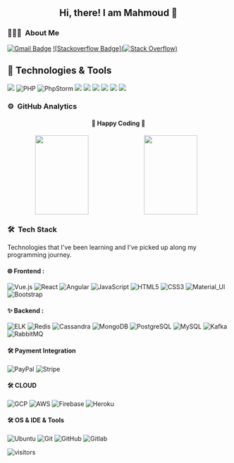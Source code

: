 
<div align="center">
  <h2> 
    Hi, there! I am Mahmoud 👋
  </h2>
</div>

### 👨🏻‍💻 &nbsp;About Me
[![Gmail Badge](https://img.shields.io/badge/Gmail-red?style=flat-square&logo=Gmail&logoColor=white&link=mailto:khalifarsm@gmail.com)](mailto:khalifarsm@gmail.com)
[![Stackoverflow Badge](![Stack Overflow](https://img.shields.io/badge/-Stackoverflow-FE7A16?style=for-the-badge&logo=stack-overflow&logoColor=white))](https://stackoverflow.com/users/10094324/mahmoud)

## 🔧 Technologies & Tools

![](https://img.shields.io/badge/OS-Linux-informational?style=flat&logo=linux&logoColor=white&color=6aa6f8)
![PHP](https://img.shields.io/badge/php-%23777BB4.svg?style=for-the-badge&logo=php&logoColor=white)
![PhpStorm](https://img.shields.io/badge/phpstorm-143?style=for-the-badge&logo=phpstorm&logoColor=black&color=black&labelColor=darkorchid)
![](https://img.shields.io/badge/Editor-IntelliJ-informational?style=flat&logo=IntelliJ-IDEA&logoColor=white&color=6aa6f8)
![](https://img.shields.io/badge/Code-Java-informational?style=flat&logo=java&logoColor=white&color=6aa6f8)
![](https://img.shields.io/badge/Code-Spring-informational?style=flat&logo=Spring&logoColor=white&color=6aa6f8)
![](https://img.shields.io/badge/Shell-Bash-informational?style=flat&logo=gnu-bash&logoColor=white&color=6aa6f8)
![](https://img.shields.io/badge/Tools-PostgreSQL-informational?style=flat&logo=postgreSQL&logoColor=white&color=6aa6f8)
![](https://img.shields.io/badge/Tools-Cassandra-informational?style=flat&logo=Apache-Cassandra&logoColor=white&color=6aa6f8)


### ⚙️ &nbsp;GitHub Analytics

<div >
  <h4 align="center"> 
    🏃 Happy Coding 🏃 
  </h4>
</div>
<p align="center">
  <a href="https://github.com/mahmoud9876" width="100%" style="display:flex">
    <img height="180em" width="49%" src="https://github-readme-stats-eight-theta.vercel.app/api?username=mahmoud9876&show_icons=true&theme=algolia&include_all_commits=true&count_private=true"/>
    <img height="180em" width="49%" src="https://github-readme-stats-eight-theta.vercel.app/api/top-langs/?username=khalifarsm&layout=compact&langs_count=8&theme=algolia"/>
  </a>
</p>

### 🛠 &nbsp;Tech Stack

Technologies that I've been learning and I've picked up along my programming journey.

#### 🌐 Frontend : <br />

![Vue.js](https://img.shields.io/badge/vuejs-%2335495e.svg?style=for-the-badge&logo=vuedotjs&logoColor=%234FC08D)
![React](https://img.shields.io/badge/react-%2320232a.svg?style=for-the-badge&logo=react&logoColor=%2361DAFB)
![Angular](https://img.shields.io/badge/angular-%23DD0031.svg?style=for-the-badge&logo=angular&logoColor=white)
![JavaScript](https://img.shields.io/badge/-JavaScript-05122A?style=flat&logo=javascript)
![HTML5](https://img.shields.io/badge/-HTML5-05122A?style=flat-square&logo=html5&logoColor=white)
![CSS3](https://img.shields.io/badge/-CSS3-05122A?style=flat-square&logo=css3)
![Material_UI](https://img.shields.io/badge/-Material_UI-05122A?style=flat-square&logo=material-ui)
![Bootstrap](https://img.shields.io/badge/-Bootstrap-05122A?style=flat-square&logo=bootstrap)

#### ✨ Backend : <br />

![ELK](http://img.shields.io/badge/-ELK-05122A?style=flat-square&logo=Elastic)
![Redis](http://img.shields.io/badge/-Redis-05122A?style=flat-square&logo=Redis)
![Cassandra](http://img.shields.io/badge/-Cassandra-05122A?style=flat-square&logo=Apache-Cassandra)
![MongoDB](http://img.shields.io/badge/-MongoDB-05122A?style=flat-square&logo=mongodb&logoColor=4479A1)
![PostgreSQL](https://img.shields.io/badge/-PostgreSQL-05122A?style=flat-square&logo=postgresql&logoColor=0273B7)
![MySQL](http://img.shields.io/badge/-MySQL-05122A?style=flat-square&logo=mysql&logoColor=4479A1)
![Kafka](http://img.shields.io/badge/-Kafka-05122A?style=flat-square&logo=Apache-Kafka)
![RabbitMQ](http://img.shields.io/badge/-RabbbitMQ-05122A?style=flat-square&logo=RabbitMQ)

#### 🛠 Payment Integration <br />

![PayPal](http://img.shields.io/badge/-PayPal-05122A?style=flat-square&logo=PayPal)
![Stripe](http://img.shields.io/badge/-Stripe-05122A?style=flat-square&logo=Stripe)

#### 🛠 CLOUD <br />

![GCP](https://img.shields.io/badge/-GCP-05122A?style=flat-square&logo=Google-Cloud)
![AWS](https://img.shields.io/badge/-AWS-05122A?style=flat-square&logo=Amazon-AWS)
![Firebase](https://img.shields.io/badge/-Firebase-05122A?style=flat-square&logo=Firebase)
![Heroku](https://img.shields.io/badge/-Heroku-05122A?style=flat&logo=Heroku)

#### 🛠 OS & IDE & Tools <br />

![Ubuntu](https://img.shields.io/badge/-Ubuntu-05122A?style=flat-square&logo=ubuntu)
![Git](https://img.shields.io/badge/-Git-05122A?style=flat&logo=git)
![GitHub](https://img.shields.io/badge/-GitHub-05122A?style=flat&logo=github)
![Gitlab](https://img.shields.io/badge/-Gitlab-05122A?style=flat&logo=gitlab)

![visitors](https://visitor-badge.glitch.me/badge?page_id=khalifarsm/khalifarsm)

